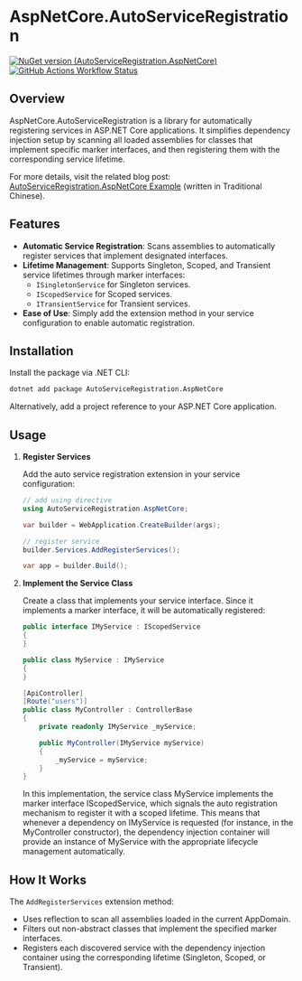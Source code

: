 # AspNetCore.AutoServiceRegistration

[![NuGet version (AutoServiceRegistration.AspNetCore)](https://img.shields.io/nuget/v/AutoServiceRegistration.AspNetCore)](https://www.nuget.org/packages/AutoServiceRegistration.AspNetCore)
[![GitHub Actions Workflow Status](https://img.shields.io/github/actions/workflow/status/ruyut/AutoServiceRegistration.AspNetCore/publish.yml)](https://github.com/ruyut/AutoServiceRegistration.AspNetCore/actions/workflows/publish.yml)

## Overview

AspNetCore.AutoServiceRegistration is a library for automatically registering services in ASP.NET Core applications.
It simplifies dependency injection setup by scanning all loaded assemblies for classes that implement specific marker interfaces, and then registering them with the corresponding service lifetime.

For more details, visit the related blog post:
[AutoServiceRegistration.AspNetCore Example](https://www.ruyut.com/2025/02/AutoServiceRegistration.AspNetCore.html)
(written in Traditional Chinese).

## Features

- **Automatic Service Registration**: Scans assemblies to automatically register services that implement designated interfaces.
- **Lifetime Management**: Supports Singleton, Scoped, and Transient service lifetimes through marker interfaces:
   - `ISingletonService` for Singleton services.
   - `IScopedService` for Scoped services.
   - `ITransientService` for Transient services.
- **Ease of Use**: Simply add the extension method in your service configuration to enable automatic registration.

## Installation

Install the package via .NET CLI:

```bash
dotnet add package AutoServiceRegistration.AspNetCore
```

Alternatively, add a project reference to your ASP.NET Core application.

## Usage

1. **Register Services**
   
   Add the auto service registration extension in your service configuration:

   ```csharp
   // add using directive
   using AutoServiceRegistration.AspNetCore;
   
   var builder = WebApplication.CreateBuilder(args);
   
   // register service
   builder.Services.AddRegisterServices();
   
   var app = builder.Build();
   ```

2. **Implement the Service Class**

   Create a class that implements your service interface. Since it implements a marker interface, it will be automatically registered:
    
    ```csharp
    public interface IMyService : IScopedService
    {
    }
    ```
   
    ```csharp
    public class MyService : IMyService
    {
    }
    ```

    ```csharp
    [ApiController]
    [Route("users")]
    public class MyController : ControllerBase
    {
        private readonly IMyService _myService;

        public MyController(IMyService myService)
        {
            _myService = myService;
        }
    }
    ```

   In this implementation, the service class MyService implements the marker interface IScopedService, which signals the auto registration mechanism to register it with a scoped lifetime.
   This means that whenever a dependency on IMyService is requested (for instance, in the MyController constructor), the dependency injection container will provide an instance of MyService with the appropriate lifecycle management automatically.

## How It Works
The `AddRegisterServices` extension method:
- Uses reflection to scan all assemblies loaded in the current AppDomain.
- Filters out non-abstract classes that implement the specified marker interfaces.
- Registers each discovered service with the dependency injection container using the corresponding lifetime (Singleton, Scoped, or Transient).
